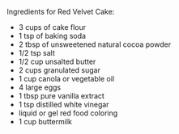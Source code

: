 Ingredients for Red Velvet Cake:
- 3 cups of cake flour
- 1 tsp of baking soda
- 2 tbsp of unsweetened natural cocoa powder
- 1/2 tsp salt
- 1/2 cup unsalted butter
- 2 cups granulated sugar
- 1 cup canola or vegetable oil
- 4 large eggs
- 1 tbsp pure vanilla extract
- 1 tsp distilled white vinegar
- liquid or gel red food coloring
- 1 cup buttermilk

